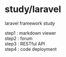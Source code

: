 # study/laravel
laravel framework study<br>

step1 : markdown viewer<br>
step2 : forum<br>
step3 : RESTful API<br>
step4 : code deployment<br>
